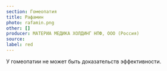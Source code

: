 ```yaml
---
section: Гомеопатия
title: Рафамин
photo: rafamin.png
other: []
producer: МАТЕРИА МЕДИКА ХОЛДИНГ НПФ, ООО (Россия)
source:
label: red
---
```


У гомеопатии не может быть доказательств эффективности.
